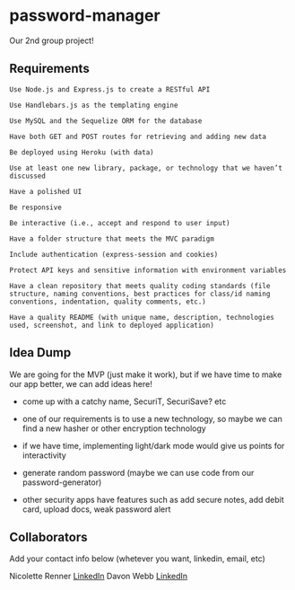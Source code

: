 # password-manager

Our 2nd group project!

## Requirements

`Use Node.js and Express.js to create a RESTful API`

`Use Handlebars.js as the templating engine`

`Use MySQL and the Sequelize ORM for the database`

`Have both GET and POST routes for retrieving and adding new data`

`Be deployed using Heroku (with data)`

`Use at least one new library, package, or technology that we haven’t discussed`

`Have a polished UI`

`Be responsive`

`Be interactive (i.e., accept and respond to user input)`

`Have a folder structure that meets the MVC paradigm`

`Include authentication (express-session and cookies)`

`Protect API keys and sensitive information with environment variables`

`Have a clean repository that meets quality coding standards (file structure, naming conventions, best practices for class/id naming conventions, indentation, quality comments, etc.)`

`Have a quality README (with unique name, description, technologies used, screenshot, and link to deployed application)`

## Idea Dump

We are going for the MVP (just make it work), but if we have time to make our app better, we can add ideas here!

- come up with a catchy name, SecuriT, SecuriSave? etc

- one of our requirements is to use a new technology, so maybe we can find a new hasher or other encryption technology

- if we have time, implementing light/dark mode would give us points for interactivity

- generate random password (maybe we can use code from our password-generator)

- other security apps have features such as add secure notes, add debit card, upload docs, weak password alert

## Collaborators

Add your contact info below (whetever you want, linkedin, email, etc)

Nicolette Renner
[LinkedIn](https://www.linkedin.com/in/nicolette-renner/)
Davon Webb
[LinkedIn](https://www.linkedin.com/in/davon-webb-93b915158/)
